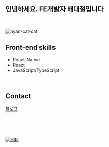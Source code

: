 ## 안녕하세요. FE개발자 배대철입니다
<br/>

![nyan-cat-cat](https://user-images.githubusercontent.com/40132591/175981309-b6267575-5fd6-450e-a375-47cec3eceed5.gif)

## Front-end skills
- React-Native
- React 
- JavaScript/TypeScript
<br/>


## Contact<br/>
 [블로그](https://aingface.tistory.com/)
 

<br/><br/><br/>

[![Hits](https://hits.seeyoufarm.com/api/count/incr/badge.svg?url=https%3A%2F%2Fgithub.com%2Faingface&count_bg=%2379C83D&title_bg=%23555555&icon=&icon_color=%23E7E7E7&title=hits&edge_flat=false)](https://hits.seeyoufarm.com)                  


